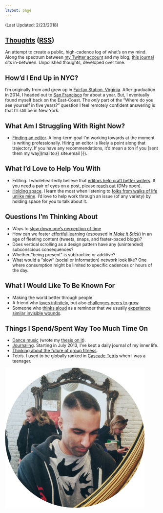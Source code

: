 ```yaml
---
layout: page
---
```


(Last Updated: 2/23/2018)

## [Thoughts](/thoughts) ([RSS](/thoughts.xml))

An attempt to create a public, high-cadence log of what’s on my mind. Along the spectrum between [my Twitter account](https://twitter.com/jasdev) and my blog, [this journal](/thoughts) sits in-between. Unpolished thoughts, developed over time.

## How’d I End Up in NYC?

I’m originally from and grew up in [Fairfax Station, Virginia](http://en.wikipedia.org/wiki/Fairfax_Station,_Virginia). After graduation in 2014, I headed out to [San Francisco](http://en.wikipedia.org/wiki/San_Francisco) for about a year. But, I eventually found myself back on the East-Coast. The _only_ part of the “Where do you see yourself in five years?” question I feel remotely confident answering is that I’ll still be in New York.

## What Am I Struggling With Right Now?

- [Finding an editor](https://twitter.com/jasdev/status/916265441584140288). A long-term goal I’m working towards at the moment is writing professionally. Hiring an editor is likely a point along that trajectory. If you have any recommendations, it’d mean a ton if you [sent them my way](mailto:{{ site.email }}).

## What I’d Love to Help You With

- Editing. I wholeheartedly believe that [editors help craft better writers](https://twitter.com/jasdev/status/790202105839640580). If you need a pair of eyes on a post, please [reach out](https://twitter.com/jasdev) (DMs open).
- [Holding space](https://twitter.com/jasdev/status/831682922704945152). I learn the most when listening to [folks from walks of life unlike mine](https://twitter.com/jasdev/status/906596468873728000). I’d love to help work through an issue (of any variety) by holding space for you to talk about it.

## Questions I’m Thinking About

- Ways to [slow down one’s perception of time](https://twitter.com/naval/status/769745071675539456)
- How can we foster [effortful learning](http://journals.sagepub.com/doi/abs/10.1177/0963721414540167) (espoused in [_Make it Stick_](https://www.amazon.com/Make-Stick-Science-Successful-Learning/dp/0674729013)) in an age of fleeting content (tweets, snaps, and faster-paced blogs)?
- Does vertical scrolling as a design pattern have any (unintended) subconscious consequences?
- Whether “being present” is subtractive or additive?
- What would a “slow“ (social or information) network look like? One where consumption might be limited to specific cadences or hours of the day.

## What I Would Like To Be Known For

- Making the world better through people.
- A friend who [loves infinitely](https://github.com/Jasdev/thoughts/blame/181dbeacaf083497ad10f080247a2e5b9b4af401/core-values.md#L7), but also [challenges peers to grow](https://twitter.com/jasdev/status/869938469153492999).
- Someone who [thinks aloud](/thoughts) as a reminder that we usually [experience similar invisible wounds](https://twitter.com/jasdev/status/784511992618971136).

## Things I Spend/Spent Way Too Much Time On

- [Dance music](https://soundcloud.com/jasdev-singh) (wrote my [thesis on it](https://www.youtube.com/watch?v=irAFO2rGvTg)).
- [Journaling](/small-moments). Starting in July 2013, I’ve kept a daily journal of my inner life.
- [Thinking about the future of group fitness](https://twitter.com/jasdev/status/852130577461465089).
- Tetris. I used to be globally ranked in [Cascade Tetris](https://en.wikipedia.org/wiki/Tetris_Worlds#Arcade_mode) when I was a teenager.

![](/public/images/about-pic.png)
